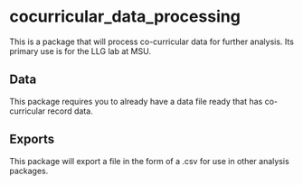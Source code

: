 # cocurricular_data_processing

This is a package that will process co-curricular data for further analysis. Its primary use is for the LLG lab at MSU.

## Data
This package requires you to already have a data file ready that has co-curricular record data.

## Exports
This package will export a file in the form of a .csv for use in other analysis packages.  
